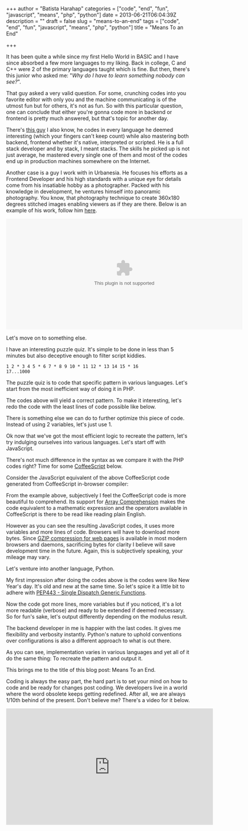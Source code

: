 +++
author = "Batista Harahap"
categories = ["code", "end", "fun", "javascript", "means", "php", "python"]
date = 2013-06-21T06:04:39Z
description = ""
draft = false
slug = "means-to-an-end"
tags = ["code", "end", "fun", "javascript", "means", "php", "python"]
title = "Means To an End"

+++


It has been quite a while since my first Hello World in BASIC and I have since absorbed a few more languages to my liking. Back in college, C and C++ were 2 of the primary languages taught which is fine. But then, there's this junior who asked me: "<em>Why do I have to learn something nobody can see?</em>".

That guy asked a very valid question. For some, crunching codes into you favorite editor with only you and the machine communicating is of the utmost fun but for others, it's not as fun. So with this particular question, one can conclude that either you're gonna code more in backend or frontend is pretty much answered, but that's topic for another day.

There's <a href="https://twitter.com/chazzuka" title="Ariel Komang" target="_blank">this guy</a> I also know, he codes in every language he deemed interesting (which your fingers can't keep count) while also mastering both backend, frontend whether it's native, interpreted or scripted. He is a full stack developer and by stack, I meant stacks. The skills he picked up is not just average, he mastered every single one of them and most of the codes end up in production machines somewhere on the Internet.

Another case is a guy I work with in Urbanesia. He focuses his efforts as a Frontend Developer and his high standards with a unique eye for details come from his insatiable hobby as a photographer. Packed with his knowledge in development, he ventures himself into panoramic photography. You know, that photography technique to create 360x180 degrees stitched images enabling viewers as if they are there. Below is an example of his work, follow him <a href="https://twitter.com/trisrmdh" target="_blank" title="Tris Ramadhan">here</a>.

<object classid="clsid:D27CDB6E-AE6D-11cf-96B8-444553540000" codebase="http://download.macromedia.com/pub/shockwave/cabs/flash/swflash.cab#version=9,0,28,0" height="300" width="640"><param name="movie" value="http://static-10.urbanesia.com/flash/krpano/krpano.swf"><param name="flashvars" value="xml=http://static-10.urbanesia.com/flash/krpano/xml/sentul/sentul.xml"><param name="allowFullScreen" value="true"><embed pluginspage="http://www.macromedia.com/go/getflashplayer" height="300" width="640" allowFullScreen="true" src="http://static-10.urbanesia.com/flash/krpano/krpano.swf" flashvars="xml=http://static-10.urbanesia.com/flash/krpano/xml/sentul/sentul.xml" /></object>

Let's move on to something else.

I have an interesting puzzle quiz. It's simple to be done in less than 5 minutes but also deceptive enough to filter script kiddies.

<code>1 2 * 3 4 5 * 6 7 * 8 9 10 * 11 12 * 13 14 15 * 16 17...1000</code>

The puzzle quiz is to code that specific pattern in various languages. Let's start from the most inefficient way of doing it in PHP.

<script src="https://gist.github.com/tistaharahap/5825378.js"></script>

The codes above will yield a correct pattern. To make it interesting, let's redo the code with the least lines of code possible like below.

<script src="https://gist.github.com/tistaharahap/5825425.js"></script>

There is something else we can do to further optimize this piece of code. Instead of using 2 variables, let's just use 1.

<script src="https://gist.github.com/tistaharahap/5825561.js"></script>

Ok now that we've got the most efficient logic to recreate the pattern, let's try indulging ourselves into various languages. Let's start off with JavaScript.

<script src="https://gist.github.com/tistaharahap/5825597.js"></script>

There's not much difference in the syntax as we compare it with the PHP codes right? Time for some <a href="http://coffeescript.org" target="_blank">CoffeeScript</a> below.

<script src="https://gist.github.com/tistaharahap/5825979.js"></script>

Consider the JavaScript equivalent of the above CoffeeScript code generated from CoffeeScript in-browser compiler:

<script src="https://gist.github.com/tistaharahap/5825996.js"></script>

From the example above, subjectively I feel the CoffeeScript code is more beautiful to comprehend. Its support for <a href="http://coffeescript.org/#loops" target="_blank">Array Comprehension</a> makes the code equivalent to a mathematic expression and the operators available in CoffeeScript is there to be read like reading plain English.

However as you can see the resulting JavaScript codes, it uses more variables and more lines of code. Browsers will have to download more bytes. Since <a href="https://developers.google.com/speed/articles/gzip" target="_blank">GZIP compression for web pages</a> is available in most modern browsers and daemons, sacrificing bytes for clarity I believe will save development time in the future. Again, this is subjectively speaking, your mileage may vary.

Let's venture into another language, Python.

<script src="https://gist.github.com/tistaharahap/5826164.js"></script>

My first impression after doing the codes above is the codes were like New Year's day. It's old and new at the same time. So let's spice it a little bit to adhere with <a href="http://lukasz.langa.pl/8/single-dispatch-generic-functions/" target="_blank">PEP443 - Single Dispatch Generic Functions</a>.

<script src="https://gist.github.com/tistaharahap/5829056.js"></script>

Now the code got more lines, more variables but if you noticed, it's a lot more readable (verbose) and ready to be extended if deemed necessary. So for fun's sake, let's output differently depending on the modulus result.

<script src="https://gist.github.com/tistaharahap/5829123.js"></script>

The backend developer in me is happier with the last codes. It gives me flexibility and verbosity instantly. Python's nature to uphold conventions over configurations is also a different approach to what is out there.

As you can see, implementation varies in various languages and yet all of it do the same thing: To recreate the pattern and output it. 

This brings me to the title of this blog post: Means To an End.

Coding is always the easy part, the hard part is to set your mind on how to code and be ready for changes post coding. We developers live in a world where the word obsolete keeps getting redefined. After all, we are always 1/10th behind of the present. Don't believe me? There's a video for it below.

<iframe width="560" height="315" src="http://www.youtube.com/embed/LaQzYn500E8?rel=0" frameborder="0" allowfullscreen></iframe>